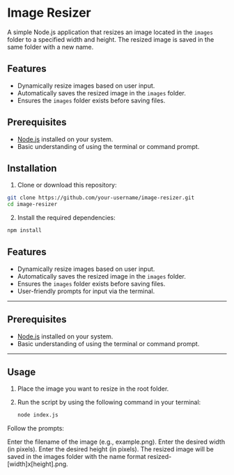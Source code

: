 # Image Resizer

A simple Node.js application that resizes an image located in the `images` folder to a specified width and height. The resized image is saved in the same folder with a new name.

## Features
- Dynamically resize images based on user input.
- Automatically saves the resized image in the `images` folder.
- Ensures the `images` folder exists before saving files.

## Prerequisites
- [Node.js](https://nodejs.org/) installed on your system.
- Basic understanding of using the terminal or command prompt.

## Installation

1. Clone or download this repository:
 ```bash
git clone https://github.com/your-username/image-resizer.git
cd image-resizer
   ```

2. Install the required dependencies:
```bash
npm install
```

## Features
- Dynamically resize images based on user input.
- Automatically saves the resized image in the `images` folder.
- Ensures the `images` folder exists before saving files.
- User-friendly prompts for input via the terminal.

---

## Prerequisites
- [Node.js](https://nodejs.org/) installed on your system.
- Basic understanding of using the terminal or command prompt.

---

## Usage

1. Place the image you want to resize in the root folder.

2. Run the script by using the following command in your terminal:
   ```bash
   node index.js
   
Follow the prompts:

Enter the filename of the image (e.g., example.png). 
Enter the desired width (in pixels).
Enter the desired height (in pixels).
The resized image will be saved in the images folder with the name format resized-[width]x[height].png.

